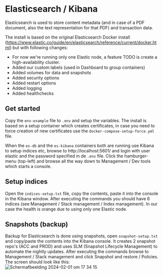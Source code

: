 # Elasticsearch / Kibana
Elasticsearch is used to store content metadata (and in case of a PDF document, also the text representation for that PDF) and transaction data.

The install is based on the original Elasticsearch Docker install (https://www.elastic.co/guide/en/elasticsearch/reference/current/docker.html) but with following changes:

- For now we're running only one Elastic node, a feature TODO is create a high-availability cluster.
- Added our custom labels (used in Dashboard to group containers)
- Added volumes for data and snapshots
- Added security options
- Added restart options
- Added logging
- Added healthchecks

## Get started
Copy the ```env-example``` file to ```.env``` and setup the variables. The install is based on a setup container which creates certificates, in case you need to force creation of new certificates use the ```docker-compose-setup-force.yml``` file.

When the ```es-db``` and the ```es-kibana``` containers both are running use Kibana to setup indices etc, browse to http://localhost:5601/ and login with user elastic and the password specified in de ```.env``` file. Click the hamburger-menu (top-left) and browse all the way down to Management / Dev tools which starts a console.

## Setup indices
Open the ```indices-setup.txt``` file, copy the contents, paste it into the console in the Kibana window. After executing the commands you should have 6 indices (see  Management / Stack management / Index management). In our case the health is orange due to using only one Elastic node.


## Snapshots (backup)
Backup for Elasticsearch is done using snapshots, open ```snapshot-setup.txt``` and copy/paste the contents into the Kibana console.
It creates 2 snapshot repo's (ACC and PROD) and uses SLM (Snapshot Lifecycle Management) to automate the nightly updates. After executing the commands browse to Management / Stack management and click Snapshot and restore / Policies. The screen should look like this:
![Schermafbeelding 2024-02-01 om 17 34 15](https://github.com/ProvincieZeeland/cps-connector-applications/assets/196572/fbaac1d6-8187-44e1-a170-53f241312ded)











